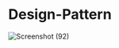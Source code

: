 # Design-Pattern
![Screenshot (92)](https://user-images.githubusercontent.com/43562788/123842090-34102e80-d932-11eb-9c11-0a95d62b8b86.png)
